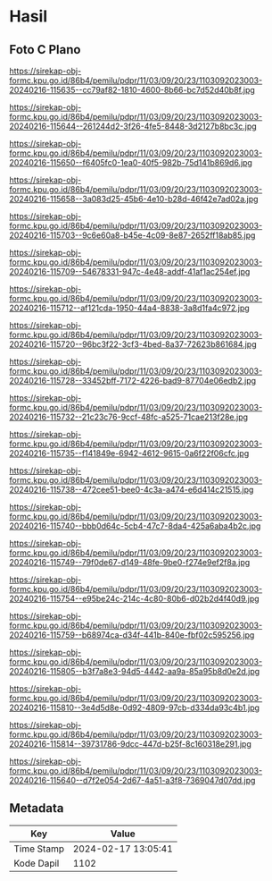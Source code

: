 # Hasil

## Foto C Plano

https://sirekap-obj-formc.kpu.go.id/86b4/pemilu/pdpr/11/03/09/20/23/1103092023003-20240216-115635--cc79af82-1810-4600-8b66-bc7d52d40b8f.jpg

https://sirekap-obj-formc.kpu.go.id/86b4/pemilu/pdpr/11/03/09/20/23/1103092023003-20240216-115644--261244d2-3f26-4fe5-8448-3d2127b8bc3c.jpg

https://sirekap-obj-formc.kpu.go.id/86b4/pemilu/pdpr/11/03/09/20/23/1103092023003-20240216-115650--f6405fc0-1ea0-40f5-982b-75d141b869d6.jpg

https://sirekap-obj-formc.kpu.go.id/86b4/pemilu/pdpr/11/03/09/20/23/1103092023003-20240216-115658--3a083d25-45b6-4e10-b28d-46f42e7ad02a.jpg

https://sirekap-obj-formc.kpu.go.id/86b4/pemilu/pdpr/11/03/09/20/23/1103092023003-20240216-115703--9c6e60a8-b45e-4c09-8e87-2652ff18ab85.jpg

https://sirekap-obj-formc.kpu.go.id/86b4/pemilu/pdpr/11/03/09/20/23/1103092023003-20240216-115709--54678331-947c-4e48-addf-41af1ac254ef.jpg

https://sirekap-obj-formc.kpu.go.id/86b4/pemilu/pdpr/11/03/09/20/23/1103092023003-20240216-115712--af121cda-1950-44a4-8838-3a8d1fa4c972.jpg

https://sirekap-obj-formc.kpu.go.id/86b4/pemilu/pdpr/11/03/09/20/23/1103092023003-20240216-115720--96bc3f22-3cf3-4bed-8a37-72623b861684.jpg

https://sirekap-obj-formc.kpu.go.id/86b4/pemilu/pdpr/11/03/09/20/23/1103092023003-20240216-115728--33452bff-7172-4226-bad9-87704e06edb2.jpg

https://sirekap-obj-formc.kpu.go.id/86b4/pemilu/pdpr/11/03/09/20/23/1103092023003-20240216-115732--21c23c76-9ccf-48fc-a525-71cae213f28e.jpg

https://sirekap-obj-formc.kpu.go.id/86b4/pemilu/pdpr/11/03/09/20/23/1103092023003-20240216-115735--f141849e-6942-4612-9615-0a6f22f06cfc.jpg

https://sirekap-obj-formc.kpu.go.id/86b4/pemilu/pdpr/11/03/09/20/23/1103092023003-20240216-115738--472cee51-bee0-4c3a-a474-e6d414c21515.jpg

https://sirekap-obj-formc.kpu.go.id/86b4/pemilu/pdpr/11/03/09/20/23/1103092023003-20240216-115740--bbb0d64c-5cb4-47c7-8da4-425a6aba4b2c.jpg

https://sirekap-obj-formc.kpu.go.id/86b4/pemilu/pdpr/11/03/09/20/23/1103092023003-20240216-115749--79f0de67-d149-48fe-9be0-f274e9ef2f8a.jpg

https://sirekap-obj-formc.kpu.go.id/86b4/pemilu/pdpr/11/03/09/20/23/1103092023003-20240216-115754--e95be24c-214c-4c80-80b6-d02b2d4f40d9.jpg

https://sirekap-obj-formc.kpu.go.id/86b4/pemilu/pdpr/11/03/09/20/23/1103092023003-20240216-115759--b68974ca-d34f-441b-840e-fbf02c595256.jpg

https://sirekap-obj-formc.kpu.go.id/86b4/pemilu/pdpr/11/03/09/20/23/1103092023003-20240216-115805--b3f7a8e3-94d5-4442-aa9a-85a95b8d0e2d.jpg

https://sirekap-obj-formc.kpu.go.id/86b4/pemilu/pdpr/11/03/09/20/23/1103092023003-20240216-115810--3e4d5d8e-0d92-4809-97cb-d334da93c4b1.jpg

https://sirekap-obj-formc.kpu.go.id/86b4/pemilu/pdpr/11/03/09/20/23/1103092023003-20240216-115814--39731786-9dcc-447d-b25f-8c160318e291.jpg

https://sirekap-obj-formc.kpu.go.id/86b4/pemilu/pdpr/11/03/09/20/23/1103092023003-20240216-115640--d7f2e054-2d67-4a51-a3f8-7369047d07dd.jpg


## Metadata

| Key        | Value               |
| ---------- | ------------------- |
| Time Stamp | 2024-02-17 13:05:41 |
| Kode Dapil | 1102                |



